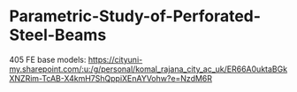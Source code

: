 # Parametric-Study-of-Perforated-Steel-Beams

405 FE base models:
https://cityuni-my.sharepoint.com/:u:/g/personal/komal_rajana_city_ac_uk/ER66A0uktaBGkXNZRim-TcAB-X4kmH7ShQppiXEnAYVohw?e=NzdM6R
